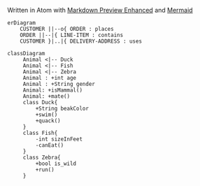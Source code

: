 Written in Atom with [Markdown Preview Enhanced](https://shd101wyy.github.io/markdown-preview-enhanced/#/) and [Mermaid](https://mermaid-js.github.io/mermaid/#/)

```mermaid
erDiagram
    CUSTOMER ||--o{ ORDER : places
    ORDER ||--|{ LINE-ITEM : contains
    CUSTOMER }|..|{ DELIVERY-ADDRESS : uses

```

```mermaid
classDiagram
     Animal <|-- Duck
     Animal <|-- Fish
     Animal <|-- Zebra
     Animal : +int age
     Animal : +String gender
     Animal: +isMammal()
     Animal: +mate()
     class Duck{
         +String beakColor
         +swim()
         +quack()
     }
     class Fish{
         -int sizeInFeet
         -canEat()
     }
     class Zebra{
         +bool is_wild
         +run()
     }
```
